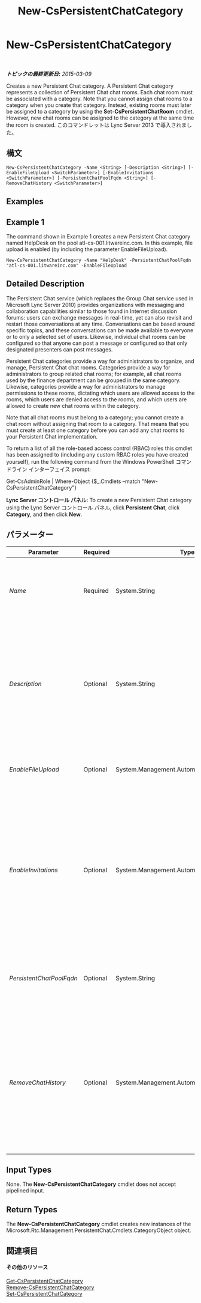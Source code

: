 ﻿---
title: New-CsPersistentChatCategory
TOCTitle: New-CsPersistentChatCategory
ms:assetid: 37a6f55d-0fec-480f-8d96-60c313a48c74
ms:mtpsurl: https://technet.microsoft.com/ja-jp/library/JJ204803(v=OCS.15)
ms:contentKeyID: 48271770
ms.date: 05/19/2016
mtps_version: v=OCS.15
ms.translationtype: HT
---

# New-CsPersistentChatCategory

 

_**トピックの最終更新日:** 2015-03-09_

Creates a new Persistent Chat category. A Persistent Chat category represents a collection of Persistent Chat chat rooms. Each chat room must be associated with a category. Note that you cannot assign chat rooms to a category when you create that category. Instead, existing rooms must later be assigned to a category by using the **Set-CsPersistentChatRoom** cmdlet. However, new chat rooms can be assigned to the category at the same time the room is created. このコマンドレットは Lync Server 2013 で導入されました。

## 構文

    New-CsPersistentChatCategory -Name <String> [-Description <String>] [-EnableFileUpload <SwitchParameter>] [-EnableInvitations <SwitchParameter>] [-PersistentChatPoolFqdn <String>] [-RemoveChatHistory <SwitchParameter>]

## Examples

## Example 1

The command shown in Example 1 creates a new Persistent Chat category named HelpDesk on the pool atl-cs-001.litwareinc.com. In this example, file upload is enabled (by including the parameter EnableFileUpload).

    New-CsPersistentChatCategory -Name "HelpDesk" -PersistentChatPoolFqdn "atl-cs-001.litwareinc.com" -EnableFileUpload 

## Detailed Description

The Persistent Chat service (which replaces the Group Chat service used in Microsoft Lync Server 2010) provides organizations with messaging and collaboration capabilities similar to those found in Internet discussion forums: users can exchange messages in real-time, yet can also revisit and restart those conversations at any time. Conversations can be based around specific topics, and these conversations can be made available to everyone or to only a selected set of users. Likewise, individual chat rooms can be configured so that anyone can post a message or configured so that only designated presenters can post messages.

Persistent Chat categories provide a way for administrators to organize, and manage, Persistent Chat chat rooms. Categories provide a way for administrators to group related chat rooms; for example, all chat rooms used by the finance department can be grouped in the same category. Likewise, categories provide a way for administrators to manage permissions to these rooms, dictating which users are allowed access to the rooms, which users are denied access to the rooms, and which users are allowed to create new chat rooms within the category.

Note that all chat rooms must belong to a category; you cannot create a chat room without assigning that room to a category. That means that you must create at least one category before you can add any chat rooms to your Persistent Chat implementation.

To return a list of all the role-based access control (RBAC) roles this cmdlet has been assigned to (including any custom RBAC roles you have created yourself), run the following command from the Windows PowerShell コマンドライン インターフェイス prompt:

Get-CsAdminRole | Where-Object {$\_.Cmdlets –match "New-CsPersistentChatCategory"}

**Lync Server コントロール パネル:** To create a new Persistent Chat category using the Lync Server コントロール パネル, click **Persistent Chat**, click **Category**, and then click **New**.

## パラメーター


<table>
<colgroup>
<col style="width: 25%" />
<col style="width: 25%" />
<col style="width: 25%" />
<col style="width: 25%" />
</colgroup>
<thead>
<tr class="header">
<th>Parameter</th>
<th>Required</th>
<th>Type</th>
<th>Description</th>
</tr>
</thead>
<tbody>
<tr class="odd">
<td><p><em>Name</em></p></td>
<td><p>Required</p></td>
<td><p>System.String</p></td>
<td><p>Name given to the Persistent Chat category. Names must be unique per Persistent Chat pool.</p></td>
</tr>
<tr class="even">
<td><p><em>Description</em></p></td>
<td><p>Optional</p></td>
<td><p>System.String</p></td>
<td><p>Additional text accompanying the Persistent Chat category. For example, the Description might explain the purpose of the category and what type of rooms you can expect to find within the category.</p></td>
</tr>
<tr class="odd">
<td><p><em>EnableFileUpload</em></p></td>
<td><p>Optional</p></td>
<td><p>System.Management.Automation.SwitchParameter</p></td>
<td><p>When present, allows file uploads to the chat rooms in the category.</p></td>
</tr>
<tr class="even">
<td><p><em>EnableInvitations</em></p></td>
<td><p>Optional</p></td>
<td><p>System.Management.Automation.SwitchParameter</p></td>
<td><p>When this parameter is included, Invitations will be enabled for the category. Among other things, this means that users on the AllowedMembers list will automatically receive an invitation to join a new chat room at the time that new room is created.</p></td>
</tr>
<tr class="odd">
<td><p><em>PersistentChatPoolFqdn</em></p></td>
<td><p>Optional</p></td>
<td><p>System.String</p></td>
<td><p>Fully qualified domain name of the Persistent Chat pool where the category should be created.</p></td>
</tr>
<tr class="even">
<td><p><em>RemoveChatHistory</em></p></td>
<td><p>Optional</p></td>
<td><p>System.Management.Automation.SwitchParameter</p></td>
<td><p>When this parameter is included, the chat history feature will be disabled for the new category. Typically, chat history is only disabled for chat rooms that are used for announcements that are posted once and then never need to be referred to again.</p></td>
</tr>
</tbody>
</table>


## Input Types

None. The **New-CsPersistentChatCategory** cmdlet does not accept pipelined input.

## Return Types

The **New-CsPersistentChatCategory** cmdlet creates new instances of the Microsoft.Rtc.Management.PersistentChat.Cmdlets.CategoryObject object.

## 関連項目

#### その他のリソース

[Get-CsPersistentChatCategory](get-cspersistentchatcategory.md)  
[Remove-CsPersistentChatCategory](remove-cspersistentchatcategory.md)  
[Set-CsPersistentChatCategory](set-cspersistentchatcategory.md)

